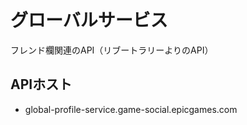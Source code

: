 # グローバルサービス

フレンド欄関連のAPI（リブートラリーよりのAPI）

## APIホスト

- global-profile-service.game-social.epicgames.com
